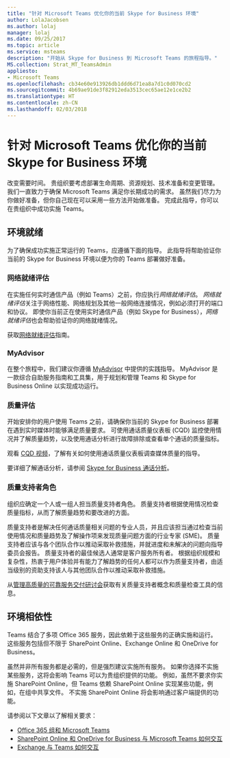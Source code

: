 ```yaml
---
title: "针对 Microsoft Teams 优化你的当前 Skype for Business 环境"
author: LolaJacobsen
ms.author: lolaj
manager: lolaj
ms.date: 09/25/2017
ms.topic: article
ms.service: msteams
description: "开始从 Skype for Business 到 Microsoft Teams 的旅程指导。"
MS.collection: Strat_MT_TeamsAdmin
appliesto:
- Microsoft Teams
ms.openlocfilehash: cb34e60e913926db1ddd6d71ea8a7d1c0d070cd2
ms.sourcegitcommit: 4b69ae91de3f82912eda3513cec65ae12e1ce2b2
ms.translationtype: HT
ms.contentlocale: zh-CN
ms.lasthandoff: 02/03/2018
---
```

<a name="optimize-your-current-skype-for-business-environment-for-microsoft-teams"></a>针对 Microsoft Teams 优化你的当前 Skype for Business 环境
==============================================================

改变需要时间。 贵组织要考虑部署生命周期、资源规划、技术准备和变更管理。 我们一直致力于确保 Microsoft Teams 满足你长期成功的需求。 虽然我们尽力为你做好准备，但你自己现在可以采用一些方法开始做准备。 完成此指导，你可以在贵组织中成功实施 Teams。

## <a name="environmental-readiness"></a>环境就绪


为了确保成功实施正常运行的 Teams，应遵循下面的指导。 此指导将帮助验证你当前的 Skype for Business 环境以便为你的 Teams 部署做好准备。   


### <a name="network-readiness-assessment"></a>网络就绪评估


在实施任何实时通信产品（例如 Teams）之前，你应执行*网络就绪评估*。 *网络就绪评估*关注于网络性能、网络规划及其他一般网络连接情况，例如必须打开的端口和协议。 即使你当前正在使用实时通信产品（例如 Skype for Business），*网络就绪评估*也会帮助验证你的网络就绪情况。

获取[网络就绪评估](https://go.microsoft.com/fwlink/?linkid=859069)指南。

### <a name="my-advisor"></a>MyAdvisor


在整个旅程中，我们建议你遵循 [MyAdvisor](http://aka.ms/myadvisor) 中提供的实践指导。 MyAdvisor 是一款综合自助服务指南和工具集，用于规划和管理 Teams 和 Skype for Business Online 以实现成功运行。


### <a name="quality-assessment"></a>质量评估


开始安排你的用户使用 Teams 之前，请确保你当前的 Skype for Business 部署在遇到实时媒体时能够满足质量要求。 可使用通话质量仪表板 (CQD) 监控使用情况并了解质量趋势，以及使用通话分析进行故障排除或查看单个通话的质量指标。

观看 [CQD 视频](https://www.skypeoperationsframework.com/Academy?SOFTrainings=Leverage%20the%20Investigate%20Media%20Quality%20using%20CQD%20Videos)，了解有关如何使用通话质量仪表板调查媒体质量的指导。

要详细了解通话分析，请参阅 [Skype for Business 通话分析](https://support.office.com/article/Set-up-Skype-for-Business-Call-Analytics-fbf7247a-84ae-46cc-9204-2c45b1c734cd)。

### <a name="quality-champion-role"></a>质量支持者角色


组织应确定一个人或一组人担当质量支持者角色。 质量支持者根据使用情况检查质量指标，从而了解质量趋势和要改进的方面。

质量支持者是解决任何通话质量相关问题的专业人员，并且应该担当通过检查当前使用情况和质量趋势及了解操作项来发现质量问题方面的行业专家 (SME)。 质量支持者应该与各个团队合作以推动采取补救措施，并就进度和未解决的问题向指导委员会报告。 质量支持者的最佳候选人通常是客户服务所有者。 根据组织规模和复杂性，热衷于用户体验并有能力了解趋势的任何人都可以作为质量支持者，由适当级别的资助支持该人与其他团队合作以推动采取补救措施。

从[管理高质量的可靠服务交付研讨会](https://go.microsoft.com/fwlink/?linkid=859071)获取有关质量支持者概念和质量检查工具的信息。

## <a name="environmental-dependencies"></a>环境相依性


Teams 结合了多项 Office 365 服务，因此依赖于这些服务的正确实施和运行。 这些服务包括但不限于 SharePoint Online、Exchange Online 和 OneDrive for Business。

虽然并非所有服务都是必需的，但是强烈建议实施所有服务。 如果你选择不实施某些服务，这将会影响 Teams 可以为贵组织提供的功能。 例如，虽然不要求你实施 SharePoint Online，但 Teams 依赖 SharePoint Online 实现某些功能，例如，在组中共享文件。 不实施 SharePoint Online 将会影响通过客户端提供的功能。

请参阅以下文章以了解相关要求：
- [Office 365 组和 Microsoft Teams ](Office-365-groups.md)
- [SharePoint Online 和 OneDrive for Business 与 Microsoft Teams 如何交互](SharePoint-OneDrive-interact.md) 
- [Exchange 与 Teams 如何交互 ](Exchange-Teams-interact.md)



